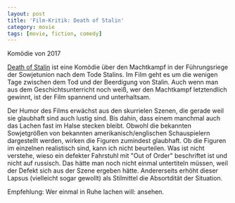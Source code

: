 ```yaml
---
layout: post
title: 'Film-Kritik: Death of Stalin'
category: movie
tags: [movie, fiction, comedy]
---
```


Komödie von 2017

[Death of Stalin](http://www.deathofstalin-film.de/home/) ist eine Komödie über den Machtkampf in der Führungsriege der Sowjetunion nach dem Tode Stalins.
Im Film geht es um die wenigen Tage zwischen dem Tod und der Beerdigung von Stalin.
Auch wenn man aus dem Geschichtsunterricht noch weiß, wer den Machtkampf letztendlich gewinnt, ist der Film spannend und unterhaltsam.

Der Humor des Films erwächst aus den skurrielen Szenen, die gerade weil sie glaubhaft sind auch lustig sind. Bis dahin, dass einem manchmal auch das Lachen fast im Halse stecken bleibt.
Obwohl die bekannten Sowjetgrößen von bekannten amerikanisch/englischen Schauspielern dargestellt werden, wirken die Figuren zumindest glaubhaft.
Ob die Figuren im einzelnen realistisch sind, kann ich nicht beurteilen. Was ist nicht verstehe, wieso ein defekter Fahrstuhl mit "Out of Order" beschriftet ist und nicht auf russisch. Das hätte man noch nicht einmal untertiteln müssen, weil der Defekt sich aus der Szene ergeben hätte. Andererseits erhöht dieser Lapsus (vielleicht sogar gewollt) als Stilmittel die Absortdität der Situation.

Empfehlung: Wer einmal in Ruhe lachen will: ansehen.